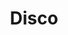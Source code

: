 ---
title: "Disco"
url: /ciudad-autonoma-de-buenos-aires/disco-avenida-entre-rios/
shop: supermercado
---